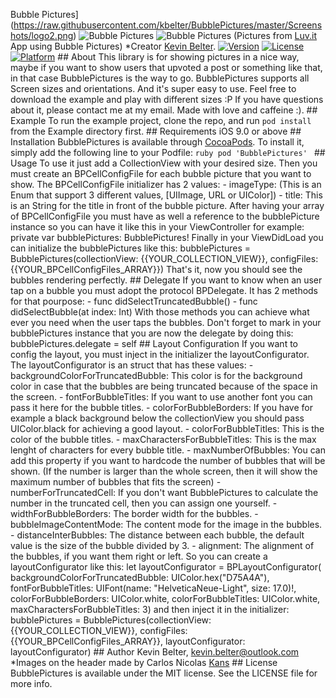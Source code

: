 Bubble Pictures](https://raw.githubusercontent.com/kbelter/BubblePictures/master/Screenshots/logo2.png) ![Bubble Pictures](https://raw.githubusercontent.com/kbelter/BubblePictures/master/Screenshots/m4.png) ![Bubble Pictures](https://raw.githubusercontent.com/kbelter/BubblePictures/master/Screenshots/m3.png) (Pictures from [Luv.it](http://luv.it) App using Bubble Pictures) *Creator [Kevin Belter](https://www.linkedin.com/in/kevinbelter). [![Version](https://img.shields.io/cocoapods/v/BubblePictures.svg?style=flat)](http://cocoapods.org/pods/BubblePictures) [![License](https://img.shields.io/cocoapods/l/BubblePictures.svg?style=flat)](http://cocoapods.org/pods/BubblePictures) [![Platform](https://img.shields.io/cocoapods/p/BubblePictures.svg?style=flat)](http://cocoapods.org/pods/BubblePictures) ## About This library is for showing pictures in a nice way, maybe if you want to show users that upvoted a post or something like that, in that case BubblePictures is the way to go. BubblePictures supports all Screen sizes and orientations. And it's super easy to use. Feel free to download the example and play with different sizes :P If you have questions about it, please contact me at my email. Made with love and caffeine :). ## Example To run the example project, clone the repo, and run `pod install` from the Example directory first. ## Requirements iOS 9.0 or above ## Installation BubblePictures is available through [CocoaPods](http://cocoapods.org). To install it, simply add the following line to your Podfile: ```ruby pod 'BubblePictures' ``` ## Usage To use it just add a CollectionView with your desired size. Then you must create an BPCellConfigFile for each bubble picture that you want to show. The BPCellConfigFile initializer has 2 values: - imageType: (This is an Enum that support 3 different values, [UIImage, URL or UIColor]) - title: This is an String for the title in front of the bubble picture. After having your array of BPCellConfigFile you must have as well a reference to the bubblePicture instance so you can have it like this in your ViewController for example: private var bubblePictures: BubblePictures! Finally in your ViewDidLoad you can initialize the bubblePictures like this: bubblePictures = BubblePictures(collectionView: {{YOUR_COLLECTION_VIEW}}, configFiles: {{YOUR_BPCellConfigFiles_ARRAY}}) That's it, now you should see the bubbles rendering perfectly. ## Delegate If you want to know when an user tap on a bubble you must adopt the protocol BPDelegate. It has 2 methods for that pourpose: - func didSelectTruncatedBubble() - func didSelectBubble(at index: Int) With those methods you can achieve what ever you need when the user taps the bubbles. Don't forget to mark in your bubblePictures instance that you are now the delegate by doing this: bubblePictures.delegate = self ## Layout Configuration If you want to config the layout, you must inject in the initializer the layoutConfigurator. The layoutConfigurator is an struct that has these values: - backgroundColorForTruncatedBubble: This color is for the background color in case that the bubbles are being truncated because of the space in the screen. - fontForBubbleTitles: If you want to use another font you can pass it here for the bubble titles. - colorForBubbleBorders: If you have for example a black background below the collectionView you should pass UIColor.black for achieving a good layout. - colorForBubbleTitles: This is the color of the bubble titles. - maxCharactersForBubbleTitles: This is the max lenght of characters for every bubble title. - maxNumberOfBubbles: You can add this property if you want to hardcode the number of bubbles that will be shown. (If the number is larger than the whole screen, then it will show the maximum number of bubbles that fits the screen) - numberForTruncatedCell: If you don't want BubblePictures to calculate the number in the truncated cell, then you can assign one yourself. - widthForBubbleBorders: The border width for the bubbles. - bubbleImageContentMode: The content mode for the image in the bubbles. - distanceInterBubbles: The distance between each bubble, the default value is the size of the bubble divided by 3. - alignment: The alignment of the bubbles, if you want them right or left. So you can create a layoutConfigurator like this: let layoutConfigurator = BPLayoutConfigurator( backgroundColorForTruncatedBubble: UIColor.hex("D75A4A"), fontForBubbleTitles: UIFont(name: "HelveticaNeue-Light", size: 17.0)!, colorForBubbleBorders: UIColor.white, colorForBubbleTitles: UIColor.white, maxCharactersForBubbleTitles: 3) and then inject it in the initializer: bubblePictures = BubblePictures(collectionView: {{YOUR_COLLECTION_VIEW}}, configFiles: {{YOUR_BPCellConfigFiles_ARRAY}}, layoutConfigurator: layoutConfigurator) ## Author Kevin Belter, kevin.belter@outlook.com *Images on the header made by Carlos Nicolas [Kans](http://dribbble.com/kans1001) ## License BubblePictures is available under the MIT license. See the LICENSE file for more info.
